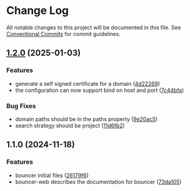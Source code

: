 # Change Log

All notable changes to this project will be documented in this file.
See [Conventional Commits](https://conventionalcommits.org) for commit guidelines.

## [1.2.0](https://github.com/zthun/bouncer/compare/v1.1.0...v1.2.0) (2025-01-03)


### Features

* generate a self signed certificate for a domain ([4d22269](https://github.com/zthun/bouncer/commit/4d22269c293c2362a72a14b77bc3150d1142d339))
* the configuration can now support bind on host and port ([7c44bfa](https://github.com/zthun/bouncer/commit/7c44bfa7863da58490b681416aab336556c25f52))


### Bug Fixes

* domain paths should be in the paths property ([9e20ac5](https://github.com/zthun/bouncer/commit/9e20ac5e1f50a5e61fd079da3f12a9a3b134a31c))
* search strategy should be project ([11d6fb2](https://github.com/zthun/bouncer/commit/11d6fb275953ea4255451c58c8262c08fc69be46))



## 1.1.0 (2024-11-18)


### Features

* bouncer initial files ([26179f6](https://github.com/zthun/bouncer/commit/26179f6d074f4c3c61b44ea1be10a85790290170))
* bouncer-web describes the documentation for bouncer ([73da105](https://github.com/zthun/bouncer/commit/73da10539f4035ba7f018478ffd76c0a6f332977))
